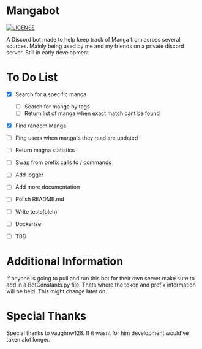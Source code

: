 # Mangabot
[![LICENSE](https://img.shields.io/badge/license-MIT-green)](LICENSE)


A Discord bot made to help keep track of Manga from across several sources. Mainly being used by me and my friends on a private discord server. Still in early development

# To Do List
- [x] Search for a specific manga
    - [ ] Search for manga by tags
    - [ ] Return list of manga when exact match cant be found
- [x] Find random Manga
- [ ] Ping users when manga's they read are updated
- [ ] Return magna statistics
- [ ] Swap from prefix calls to / commands
- [ ] Add logger
- [ ] Add more documentation
- [ ] Polish README.md
- [ ] Write tests(bleh)
- [ ] Dockerize
- [ ] TBD


# Additional Information
If anyone is going to pull and run this bot for their own server make sure to add in a BotConstants.py file. Thats where the token and prefix information will be held. This might change later on.

# Special Thanks 
Special thanks to vaughnw128. If it wasnt for him development would've taken alot longer.
